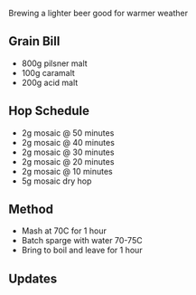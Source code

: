 Brewing a lighter beer good for warmer weather


Grain Bill
-----

* 800g pilsner malt
* 100g caramalt
* 200g acid malt

Hop Schedule
-------------

* 2g mosaic @ 50 minutes
* 2g mosaic @ 40 minutes
* 2g mosaic @ 30 minutes
* 2g mosaic @ 20 minutes
* 2g mosaic @ 10 minutes
* 5g mosaic dry hop

Method
-------

* Mash at 70C for 1 hour
* Batch sparge with water 70-75C
* Bring to boil and leave for 1 hour


Updates
-------
